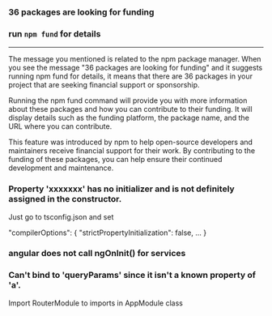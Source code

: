 ### 36 packages are looking for funding
### run `npm fund` for details
------

The message you mentioned is related to the npm package manager. When you see the message "36 packages are looking for funding" and it suggests running npm fund for details, it means that there are 36 packages in your project that are seeking financial support or sponsorship.

Running the npm fund command will provide you with more information about these packages and how you can contribute to their funding. It will display details such as the funding platform, the package name, and the URL where you can contribute.

This feature was introduced by npm to help open-source developers and maintainers receive financial support for their work. By contributing to the funding of these packages, you can help ensure their continued development and maintenance.


### Property 'xxxxxxx' has no initializer and is not definitely assigned in the constructor.

Just go to tsconfig.json and set

"compilerOptions": {
    "strictPropertyInitialization": false,
    ...
}

### angular does not call ngOnInit() for services

### Can't bind to 'queryParams' since it isn't a known property of 'a'.
Import RouterModule to imports in AppModule class